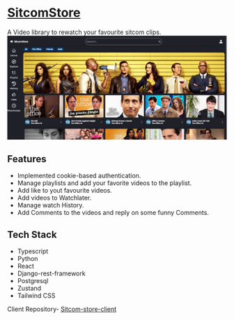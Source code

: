 # [SitcomStore](https://sitcomstore.vercel.app/)
A Video library to rewatch your favourite sitcom clips.
[![SitcomStore](https://github.com/dhruvsolanki0811/Sitcom-store-client/blob/master/public/Sitcomstore.png)](https://sitcomstore.vercel.app/)

## Features

- Implemented cookie-based authentication.
- Manage playlists and add your favorite videos to the playlist.
- Add like to yout favourite videos.
- Add videos to Watchlater.
- Manage watch History.
- Add Comments to the videos and reply on some funny Comments.
   

## Tech Stack
- Typescript
- Python
- React
- Django-rest-framework
- Postgresql
- Zustand
- Tailwind CSS

Client Repository- [Sitcom-store-client](https://github.com/dhruvsolanki0811/Sitcom-store-client)
